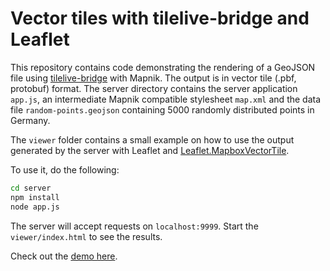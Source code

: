 # Vector tiles with tilelive-bridge and Leaflet

This repository contains code demonstrating the rendering of a GeoJSON file using [tilelive-bridge](https://github.com/mapbox/tilelive-bridge) with Mapnik. The output is in vector tile (.pbf, protobuf) format. The server directory contains the server application `app.js`, an intermediate Mapnik compatible stylesheet `map.xml` and the data file `random-points.geojson` containing 5000 randomly distributed points in Germany.

The `viewer` folder contains a small example on how to use the output generated by the server with Leaflet and [Leaflet.MapboxVectorTile](https://github.com/SpatialServer/Leaflet.MapboxVectorTile).

To use it, do the following:
```bash
cd server
npm install
node app.js
```

The server will accept requests on `localhost:9999`. Start the `viewer/index.html` to see the results.

Check out the [demo here](http://chk1.github.io/geojson-vectortiles-example/).